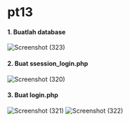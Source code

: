 # pt13
#### 1. Buatlah database
![Screenshot (323)](https://github.com/Thoriq150/pt13/assets/115950790/02b2fbc9-f701-4103-8096-758acc071ac2)
#### 2. Buat ssession_login.php
![Screenshot (320)](https://github.com/Thoriq150/pt13/assets/115950790/e080ce67-ce84-4514-a7c5-e627c5ca0087)
#### 3. Buat login.php
![Screenshot (321)](https://github.com/Thoriq150/pt13/assets/115950790/756a8c84-d1bb-4973-8c3d-0daa16fa359e)
![Screenshot (322)](https://github.com/Thoriq150/pt13/assets/115950790/f2cd8a95-9899-48e4-a77f-d26c4bb98ae9)

